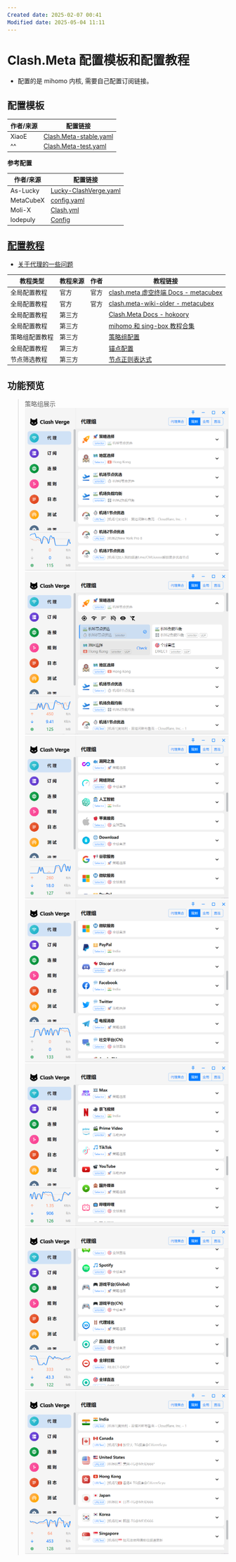 ```yaml
---
Created date: 2025-02-07 00:41
Modified date: 2025-05-04 11:11
---
```

# Clash.Meta 配置模板和配置教程
- 配置的是 mihomo 内核, 需要自己配置订阅链接。

## 配置模板

| 作者/来源 | 配置链接                                                                                                                                    |
| ----- | --------------------------------------------------------------------------------------------------------------------------------------- |
| XiaoE | [Clash.Meta-stable.yaml](https://raw.githubusercontent.com/LaolunsiG/PCR/refs/heads/main/Config_File/Clash.Meta/Clash.Meta-stable.yaml) |
| ^^    | [Clash.Meta-test.yaml](https://raw.githubusercontent.com/LaolunsiG/PCR/refs/heads/main/Config_File/Clash.Meta/Clash.Meta-test.yaml)     |

**参考配置**

| 作者/来源     | 配置链接                                                                                                 |
| --------- | ---------------------------------------------------------------------------------------------------- |
| As-Lucky  | [Lucky-ClashVerge.yaml](https://raw.githubusercontent.com/As-Lucky/Lucky/main/Lucky-ClashVerge.yaml) |
| MetaCubeX | [config.yaml](https://github.com/MetaCubeX/mihomo/blob/Meta/docs/config.yaml)                        |
| Moli-X    | [Clash.yml](https://github.com/Moli-X/Resources/raw/main/Clash/Clash.yml)                            |
| lodepuly  | [Config](https://gitlab.com/lodepuly/vpn_tool/-/tree/master/Tool/Clash/Config)                       |

## [配置教程](https://github.com/LaolunsiG/PCR/tree/main/Agency_Wiki/%E4%BB%A3%E7%90%86%E5%B7%A5%E5%85%B7%E9%85%8D%E7%BD%AE%E6%95%99%E7%A8%8B/Clash.Meta%20%E9%85%8D%E7%BD%AE%E6%95%99%E7%A8%8B)
- [关于代理的一些问题](https://blog.revincx.icu/posts/proxy-summary/)

| 教程类型    | 教程来源 | 作者  | 教程链接                                                                                                                                                                                                                                        |
| ------- | ---- | --- | ------------------------------------------------------------------------------------------------------------------------------------------------------------------------------------------------------------------------------------------- |
| 全局配置教程  | 官方   | 官方  | [clash.meta 虚空终端 Docs - metacubex](https://wiki.metacubex.one/)                                                                                                                                                                             |
| 全局配置教程  | 官方   | 官方  | [clash.meta-wiki-older - metacubex](https://clash-meta.gitbook.io/clash.meta-wiki-older)                                                                                                                                                    |
| 全局配置教程  | 第三方  |     | [Clash.Meta Docs - hokoory](https://hokoory.github.io/clash-mate-doc/)                                                                                                                                                                      |
| 全局配置教程  | 第三方  |     | [mihomo 和 sing-box 教程合集](https://proxy-tutorials.dustinwin.top/)                                                                                                                                                                            |
| 策略组配置教程 | 第三方  |     | [策略组配置](https://github.com/LaolunsiG/PCR/blob/main/Agency_Wiki/%E4%BB%A3%E7%90%86%E5%B7%A5%E5%85%B7%E9%85%8D%E7%BD%AE%E6%95%99%E7%A8%8B/Clash.Meta%20%E9%85%8D%E7%BD%AE%E6%95%99%E7%A8%8B/%E7%AD%96%E7%95%A5%E7%BB%84%E9%85%8D%E7%BD%AE.md) |
| 全局配置教程  | 第三方  |     | [锚点配置](https://github.com/LaolunsiG/PCR/blob/main/Agency_Wiki/%E4%BB%A3%E7%90%86%E5%B7%A5%E5%85%B7%E9%85%8D%E7%BD%AE%E6%95%99%E7%A8%8B/Clash.Meta%20%E9%85%8D%E7%BD%AE%E6%95%99%E7%A8%8B/%E9%94%9A%E7%82%B9%E9%85%8D%E7%BD%AE.md)           |
| 节点筛选教程  | 第三方  |     | [节点正则表达式](https://github.com/LaolunsiG/PCR/blob/main/Agency_Wiki/%E8%8A%82%E7%82%B9%E7%9A%84%E6%AD%A3%E5%88%99%E8%A1%A8%E8%BE%BE%E5%BC%8F.md)                                                                                               |

## 功能预览
> 策略组展示
![1](https://github.com/LaolunsiG/PCR/blob/main/Config_File/Clash.Meta/Pictures/1.png?raw=true)
![2](https://github.com/LaolunsiG/PCR/blob/main/Config_File/Clash.Meta/Pictures/2.png?raw=true)
![3](https://github.com/LaolunsiG/PCR/blob/main/Config_File/Clash.Meta/Pictures/3.png?raw=true)
![4](https://github.com/LaolunsiG/PCR/blob/main/Config_File/Clash.Meta/Pictures/4.png?raw=true)
![5](https://github.com/LaolunsiG/PCR/blob/main/Config_File/Clash.Meta/Pictures/5.png?raw=true)
![6](https://github.com/LaolunsiG/PCR/blob/main/Config_File/Clash.Meta/Pictures/6.png?raw=true)
![7](https://github.com/LaolunsiG/PCR/blob/main/Config_File/Clash.Meta/Pictures/7.png?raw=true)